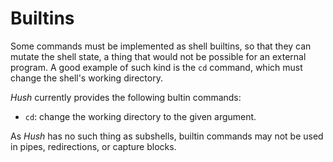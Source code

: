 # Builtins

Some commands must be implemented as shell builtins, so that they can mutate the shell state, a thing that would not be possible for an external program. A good example of such kind is the `cd` command, which must change the shell's working directory.

*Hush* currently provides the following bultin commands:

- `cd`: change the working directory to the given argument.

As *Hush* has no such thing as subshells, builtin commands may not be used in pipes, redirections, or capture blocks.
